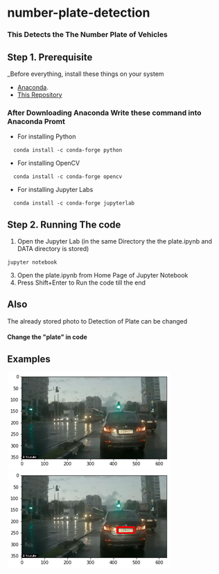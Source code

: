 # number-plate-detection
### This Detects the The Number Plate of Vehicles ###


Step 1. Prerequisite
---------------------------------
_Before everything, install these things on your system
* [Anaconda](https://www.anaconda.com/distribution/). 
* [This Repository](https://github.com/Shubham0Rajput/number-plate-detection/archive/master.zip)

### After Downloading  Anaconda Write these command into Anaconda Promt ###
* For installing Python
```
  conda install -c conda-forge python
```

* For installing OpenCV
```
  conda install -c conda-forge opencv
```

* For installing Jupyter Labs
```
  conda install -c conda-forge jupyterlab
```

Step 2. Running The code
---------------------------------
1. Open the Jupyter Lab (in the same Directory the the plate.ipynb and DATA directory is stored)
```
jupyter notebook
```
3. Open the plate.ipynb from Home Page of Jupyter Notebook
4. Press Shift+Enter to Run the code till the end


Also 
---------------------------------
The already stored photo to Detection of Plate can be changed 
#### Change the "plate" in code ####

## Examples ##
![before](/DATA/before.png)
![after](/DATA/after.png)

